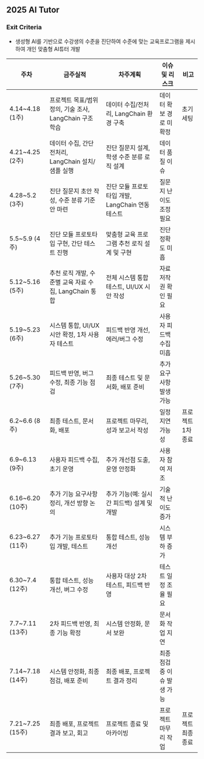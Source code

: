 ## 2025 AI Tutor
### Exit Criteria 
  - 생성형 AI를 기반으로 수강생의 수준을 진단하여 수준에 맞는 교육프로그램을 제시하여 개인 맞춤형 AI튜터 개발

| 주차            | 금주실적                                                         | 차주계획                                                      | 이슈 및 리스크                        | 비고               |
|-----------------|-------------------------------------------------------------------|----------------------------------------------------------------|---------------------------------------|--------------------|
| 4.14~4.18 (1주) | 프로젝트 목표/범위 정의, 기술 조사, LangChain 구조 학습           | 데이터 수집/전처리, LangChain 환경 구축                        | 데이터 확보 경로 미확정               | 초기 세팅           |
| 4.21~4.25 (2주) | 데이터 수집, 간단 전처리, LangChain 설치/샘플 실행                | 진단 질문지 설계, 학생 수준 분류 로직 설계                     | 데이터 품질 이슈                      |                    |
| 4.28~5.2 (3주)  | 진단 질문지 초안 작성, 수준 분류 기준안 마련                     | 진단 모듈 프로토타입 개발, LangChain 연동 테스트               | 질문지 난이도 조정 필요               |                    |
| 5.5~5.9 (4주)   | 진단 모듈 프로토타입 구현, 간단 테스트 진행                      | 맞춤형 교육 프로그램 추천 로직 설계 및 구현                    | 진단 정확도 미흡                      |                    |
| 5.12~5.16 (5주) | 추천 로직 개발, 수준별 교육 자료 수집, LangChain 통합             | 전체 시스템 통합 테스트, UI/UX 시안 작성                       | 자료 저작권 확인 필요                 |                    |
| 5.19~5.23 (6주) | 시스템 통합, UI/UX 시안 확정, 1차 사용자 테스트                   | 피드백 반영 개선, 에러/버그 수정                               | 사용자 피드백 수집 미흡               |                    |
| 5.26~5.30 (7주) | 피드백 반영, 버그 수정, 최종 기능 점검                           | 최종 테스트 및 문서화, 배포 준비                               | 추가 요구사항 발생 가능               |                    |
| 6.2~6.6 (8주)   | 최종 테스트, 문서화, 배포                                        | 프로젝트 마무리, 성과 보고서 작성                              | 일정 지연 가능성                      | 프로젝트 1차 종료  |
| 6.9~6.13 (9주)  | 사용자 피드백 수집, 초기 운영                                     | 추가 개선점 도출, 운영 안정화                                  | 사용자 참여 저조                      |                    |
| 6.16~6.20 (10주)| 추가 기능 요구사항 정리, 개선 방향 논의                           | 추가 기능(예: 실시간 피드백) 설계 및 개발                      | 기술적 난이도 증가                    |                    |
| 6.23~6.27 (11주)| 추가 기능 프로토타입 개발, 테스트                                 | 통합 테스트, 성능 개선                                         | 시스템 부하 증가                      |                    |
| 6.30~7.4 (12주) | 통합 테스트, 성능 개선, 버그 수정                                 | 사용자 대상 2차 테스트, 피드백 반영                            | 테스트 일정 조율 필요                 |                    |
| 7.7~7.11 (13주) | 2차 피드백 반영, 최종 기능 확정                                   | 시스템 안정화, 문서 보완                                       | 문서화 작업 지연                      |                    |
| 7.14~7.18 (14주)| 시스템 안정화, 최종 점검, 배포 준비                               | 최종 배포, 프로젝트 결과 정리                                  | 최종 점검 중 이슈 발생 가능           |                    |
| 7.21~7.25 (15주)| 최종 배포, 프로젝트 결과 보고, 회고                                | 프로젝트 종료 및 아카이빙                                      | 프로젝트 마무리 작업                  | 프로젝트 최종 종료 |
